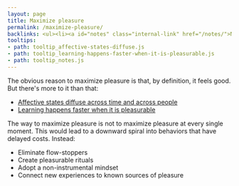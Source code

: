 ```yaml
---
layout: page
title: Maximize pleasure
permalink: /maximize-pleasure/
backlinks: <ul><li><a id="notes" class="internal-link" href="/notes/">Notes</a></li></ul>
tooltips: 
- path: tooltip_affective-states-diffuse.js
- path: tooltip_learning-happens-faster-when-it-is-pleasurable.js
- path: tooltip_notes.js
---
```


The obvious reason to maximize pleasure is that, by definition, it feels good. But there's more to it than that:

- <a id="affective-states-diffuse" class="internal-link" href="/affective-states-diffuse/">Affective states diffuse across time and across people</a>
- <a id="learning-happens-faster-when-it-is-pleasurable" class="internal-link" href="/learning-happens-faster-when-it-is-pleasurable/">Learning happens faster when it is pleasurable</a>

The way to maximize pleasure is not to maximize pleasure at every single moment. This would lead to a downward spiral into behaviors that have delayed costs. Instead:

- Eliminate flow-stoppers
- Create pleasurable rituals
- Adopt a non-instrumental mindset
- Connect new experiences to known sources of pleasure